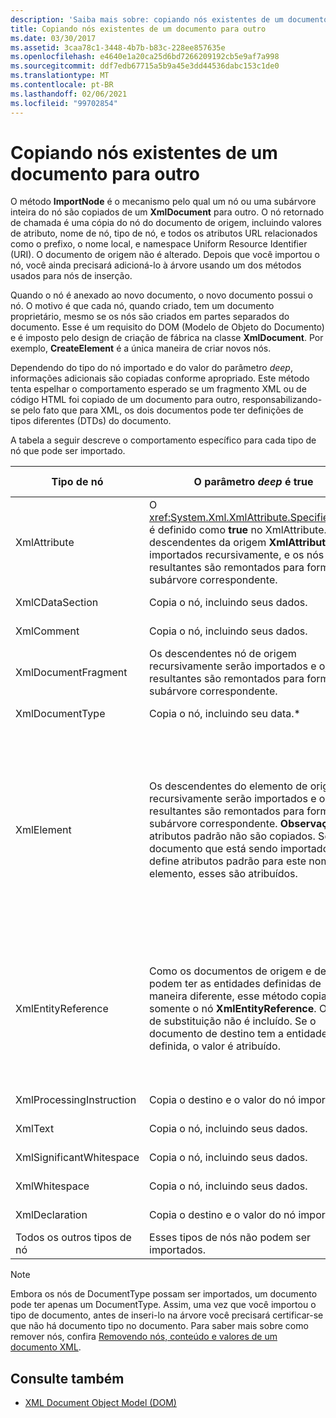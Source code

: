 ```yaml
---
description: 'Saiba mais sobre: copiando nós existentes de um documento para outro'
title: Copiando nós existentes de um documento para outro
ms.date: 03/30/2017
ms.assetid: 3caa78c1-3448-4b7b-b83c-228ee857635e
ms.openlocfilehash: e4640e1a20ca25d6bd7266209192cb5e9af7a998
ms.sourcegitcommit: ddf7edb67715a5b9a45e3dd44536dabc153c1de0
ms.translationtype: MT
ms.contentlocale: pt-BR
ms.lasthandoff: 02/06/2021
ms.locfileid: "99702854"
---
```

# <a name="copying-existing-nodes-from-one-document-to-another"></a>Copiando nós existentes de um documento para outro

O método **ImportNode** é o mecanismo pelo qual um nó ou uma subárvore inteira do nó são copiados de um **XmlDocument** para outro. O nó retornado de chamada é uma cópia do nó do documento de origem, incluindo valores de atributo, nome de nó, tipo de nó, e todos os atributos URL relacionados como o prefixo, o nome local, e namespace Uniform Resource Identifier (URI). O documento de origem não é alterado. Depois que você importou o nó, você ainda precisará adicioná-lo à árvore usando um dos métodos usados para nós de inserção.  
  
 Quando o nó é anexado ao novo documento, o novo documento possui o nó. O motivo é que cada nó, quando criado, tem um documento proprietário, mesmo se os nós são criados em partes separados do documento. Esse é um requisito do DOM (Modelo de Objeto do Documento) e é imposto pelo design de criação de fábrica na classe **XmlDocument**. Por exemplo, **CreateElement** é a única maneira de criar novos nós.  
  
 Dependendo do tipo do nó importado e do valor do parâmetro *deep*, informações adicionais são copiadas conforme apropriado. Este método tenta espelhar o comportamento esperado se um fragmento XML ou de código HTML foi copiado de um documento para outro, responsabilizando-se pelo fato que para XML, os dois documentos pode ter definições de tipos diferentes (DTDs) do documento.  
  
 A tabela a seguir descreve o comportamento específico para cada tipo de nó que pode ser importado.  
  
|Tipo de nó|O parâmetro *deep* é true|O parâmetro *deep* é false|  
|---------------|------------------------------|-------------------------------|  
|XmlAttribute|O <xref:System.Xml.XmlAttribute.Specified%2A> é definido como **true** no XmlAttribute. Os descendentes da origem **XmlAttribute** são importados recursivamente, e os nós resultantes são remontados para formar a subárvore correspondente.|O parâmetro *deep* não se aplica a nós **XmlAttribute**, pois eles sempre levam seus filhos quando importados.|  
|XmlCDataSection|Copia o nó, incluindo seus dados.|Copia o nó, incluindo seus dados.|  
|XmlComment|Copia o nó, incluindo seus dados.|Copia o nó, incluindo seus dados.|  
|XmlDocumentFragment|Os descendentes nó de origem recursivamente serão importados e os nós resultantes são remontados para formar a subárvore correspondente.|Um **XmlDocumentFragment** vazio é criado.|  
|XmlDocumentType|Copia o nó, incluindo seu data.*|Copia o nó, incluindo seu data.*|  
|XmlElement|Os descendentes do elemento de origem recursivamente serão importados e os nós resultantes são remontados para formar a subárvore correspondente. **Observação:** os atributos padrão não são copiados. Se o documento que está sendo importado define atributos padrão para este nome de elemento, esses são atribuídos.|Os nós de atributo especificados do elemento de origem são importados, e os nós **XmlAttribute** gerados são anexados ao novo elemento. Os nós descendentes não são copiados. **Observação:** os atributos padrão não são copiados. Se o documento que está sendo importado define atributos padrão para este nome de elemento, esses são atribuídos.|  
|XmlEntityReference|Como os documentos de origem e destino podem ter as entidades definidas de maneira diferente, esse método copia somente o nó **XmlEntityReference**. O texto de substituição não é incluído. Se o documento de destino tem a entidade definida, o valor é atribuído.|Como os documentos de origem e destino podem ter as entidades definidas de maneira diferente, esse método copia somente o nó **XmlEntityReference**. O texto de substituição não é incluído. Se o documento de destino tem a entidade definida, o valor é atribuído.|  
|XmlProcessingInstruction|Copia o destino e o valor do nó importado.|Copia o destino e o valor do nó importado.|  
|XmlText|Copia o nó, incluindo seus dados.|Copia o nó, incluindo seus dados.|  
|XmlSignificantWhitespace|Copia o nó, incluindo seus dados.|Copia o nó, incluindo seus dados.|  
|XmlWhitespace|Copia o nó, incluindo seus dados.|Copia o nó, incluindo seus dados.|  
|XmlDeclaration|Copia o destino e o valor do nó importado.|Copia o destino e o valor do nó importado.|  
|Todos os outros tipos de nó|Esses tipos de nós não podem ser importados.|Esses tipos de nós não podem ser importados.|  
  
> [!NOTE]
> Embora os nós de DocumentType possam ser importados, um documento pode ter apenas um DocumentType. Assim, uma vez que você importou o tipo de documento, antes de inseri-lo na árvore você precisará certificar-se que não há documento tipo no documento. Para saber mais sobre como remover nós, confira [Removendo nós, conteúdo e valores de um documento XML](removing-nodes-content-and-values-from-an-xml-document.md).  
  
## <a name="see-also"></a>Consulte também

- [XML Document Object Model (DOM)](xml-document-object-model-dom.md)
